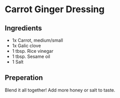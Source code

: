 # Carrot Ginger Dressing 

## Ingredients 

- 1x Carrot, medium/small
- 1x Galic clove
- 1 tbsp. Rice vinegar
- 1 tbsp. Sesame oil
- 1 Salt

## Preperation 

Blend it all together! Add more honey or salt to taste.
